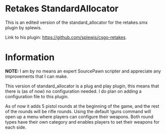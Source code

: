 # Retakes StandardAllocator
This is an edited version of the standard_allocator for the retakes.smx plugin by splewis.

Link to his plugin: https://github.com/splewis/csgo-retakes.

# Information
**NOTE:** I am by no means an expert SourcePawn scripter and appreciate any improvements that I can make.

This version of standard_allocator is a plug and play plugin, this means that there is (as of now) no configuration needed. I do plan on adding a configuration file to this plugin.

As of now it adds 5 pistol rounds at the beginning of the game, and the rest of the rounds will be rifle rounds.
Using the default !guns command will open up a menu where players can configure their weapons. Both round types have their own category and enables players to set their weapons for each side.

